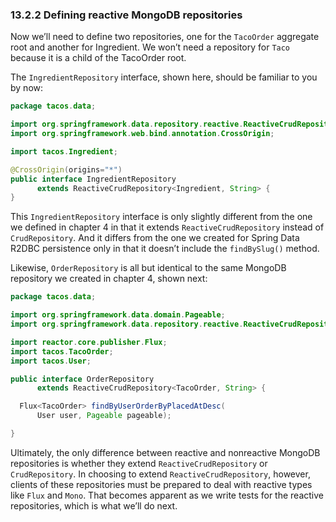 ### 13.2.2 Defining reactive MongoDB repositories

Now we’ll need to define two repositories, one for the `TacoOrder` aggregate root and another for Ingredient. We won’t need a repository for `Taco` because it is a child of the TacoOrder root.

The `IngredientRepository` interface, shown here, should be familiar to you by now:

```java
package tacos.data;

import org.springframework.data.repository.reactive.ReactiveCrudRepository;
import org.springframework.web.bind.annotation.CrossOrigin;

import tacos.Ingredient;

@CrossOrigin(origins="*")
public interface IngredientRepository
      extends ReactiveCrudRepository<Ingredient, String> {
}
```

This `IngredientRepository` interface is only slightly different from the one we defined in chapter 4 in that it extends `ReactiveCrudRepository` instead of `CrudRepository`. And it differs from the one we created for Spring Data R2DBC persistence only in that it doesn’t include the `findBySlug()` method.

Likewise, `OrderRepository` is all but identical to the same MongoDB repository we created in chapter 4, shown next:

```java
package tacos.data;

import org.springframework.data.domain.Pageable;
import org.springframework.data.repository.reactive.ReactiveCrudRepository;

import reactor.core.publisher.Flux;
import tacos.TacoOrder;
import tacos.User;

public interface OrderRepository
      extends ReactiveCrudRepository<TacoOrder, String> {

  Flux<TacoOrder> findByUserOrderByPlacedAtDesc(
      User user, Pageable pageable);

}

```

Ultimately, the only difference between reactive and nonreactive MongoDB repositories is whether they extend `ReactiveCrudRepository` or `CrudRepository`. In choosing to extend `ReactiveCrudRepository`, however, clients of these repositories must be prepared to deal with reactive types like `Flux` and `Mono`. That becomes apparent as we write tests for the reactive repositories, which is what we’ll do next.
